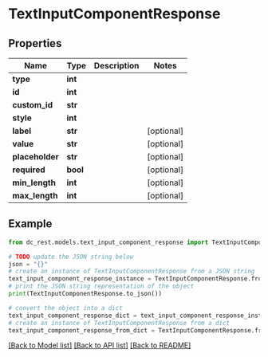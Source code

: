 # TextInputComponentResponse


## Properties

Name | Type | Description | Notes
------------ | ------------- | ------------- | -------------
**type** | **int** |  | 
**id** | **int** |  | 
**custom_id** | **str** |  | 
**style** | **int** |  | 
**label** | **str** |  | [optional] 
**value** | **str** |  | [optional] 
**placeholder** | **str** |  | [optional] 
**required** | **bool** |  | [optional] 
**min_length** | **int** |  | [optional] 
**max_length** | **int** |  | [optional] 

## Example

```python
from dc_rest.models.text_input_component_response import TextInputComponentResponse

# TODO update the JSON string below
json = "{}"
# create an instance of TextInputComponentResponse from a JSON string
text_input_component_response_instance = TextInputComponentResponse.from_json(json)
# print the JSON string representation of the object
print(TextInputComponentResponse.to_json())

# convert the object into a dict
text_input_component_response_dict = text_input_component_response_instance.to_dict()
# create an instance of TextInputComponentResponse from a dict
text_input_component_response_from_dict = TextInputComponentResponse.from_dict(text_input_component_response_dict)
```
[[Back to Model list]](../README.md#documentation-for-models) [[Back to API list]](../README.md#documentation-for-api-endpoints) [[Back to README]](../README.md)


